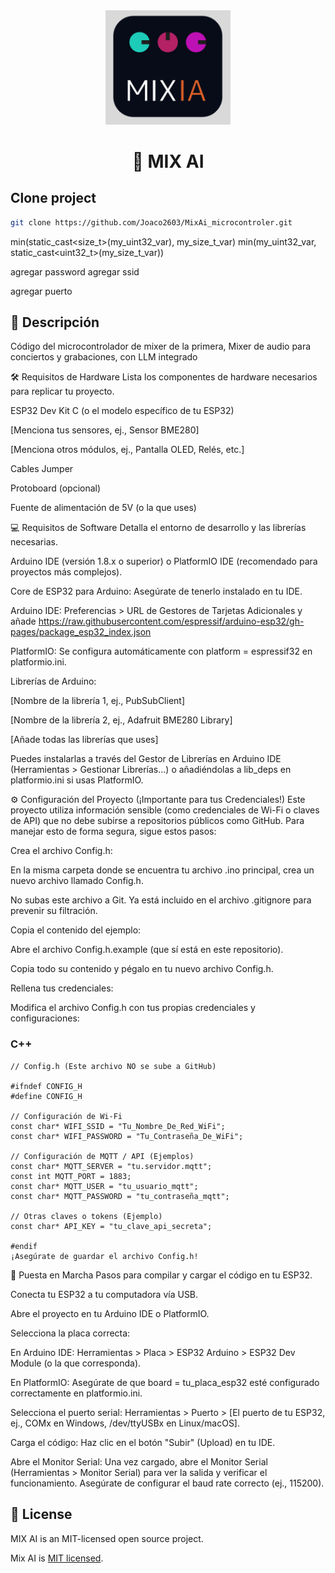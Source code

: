 <div align="center">
<img src="./assets/image.png" width="200" alt="AI Mix Logo" />
</div>
<h1 align="center">🚀 MIX AI</h1>



## Clone project

```bash
git clone https://github.com/Joaco2603/MixAi_microcontroler.git

```

min(static_cast<size_t>(my_uint32_var), my_size_t_var)
min(my_uint32_var, static_cast<uint32_t>(my_size_t_var))

agregar password
agregar ssid

agregar puerto


## 📄 Descripción

Código del microcontrolador de mixer de la primera, Mixer de audio para conciertos y grabaciones, con LLM integrado


🛠️ Requisitos de Hardware
Lista los componentes de hardware necesarios para replicar tu proyecto.

ESP32 Dev Kit C (o el modelo específico de tu ESP32)

[Menciona tus sensores, ej., Sensor BME280]

[Menciona otros módulos, ej., Pantalla OLED, Relés, etc.]

Cables Jumper

Protoboard (opcional)

Fuente de alimentación de 5V (o la que uses)

💻 Requisitos de Software
Detalla el entorno de desarrollo y las librerías necesarias.

Arduino IDE (versión 1.8.x o superior) o PlatformIO IDE (recomendado para proyectos más complejos).

Core de ESP32 para Arduino: Asegúrate de tenerlo instalado en tu IDE.

Arduino IDE: Preferencias > URL de Gestores de Tarjetas Adicionales y añade https://raw.githubusercontent.com/espressif/arduino-esp32/gh-pages/package_esp32_index.json

PlatformIO: Se configura automáticamente con platform = espressif32 en platformio.ini.

Librerías de Arduino:

[Nombre de la librería 1, ej., PubSubClient]

[Nombre de la librería 2, ej., Adafruit BME280 Library]

[Añade todas las librerías que uses]

Puedes instalarlas a través del Gestor de Librerías en Arduino IDE (Herramientas > Gestionar Librerías...) o añadiéndolas a lib_deps en platformio.ini si usas PlatformIO.

⚙️ Configuración del Proyecto (¡Importante para tus Credenciales!)
Este proyecto utiliza información sensible (como credenciales de Wi-Fi o claves de API) que no debe subirse a repositorios públicos como GitHub. Para manejar esto de forma segura, sigue estos pasos:

Crea el archivo Config.h:

En la misma carpeta donde se encuentra tu archivo .ino principal, crea un nuevo archivo llamado Config.h.

No subas este archivo a Git. Ya está incluido en el archivo .gitignore para prevenir su filtración.

Copia el contenido del ejemplo:

Abre el archivo Config.h.example (que sí está en este repositorio).

Copia todo su contenido y pégalo en tu nuevo archivo Config.h.

Rellena tus credenciales:

Modifica el archivo Config.h con tus propias credenciales y configuraciones:

### C++
```
// Config.h (Este archivo NO se sube a GitHub)

#ifndef CONFIG_H
#define CONFIG_H

// Configuración de Wi-Fi
const char* WIFI_SSID = "Tu_Nombre_De_Red_WiFi";
const char* WIFI_PASSWORD = "Tu_Contraseña_De_WiFi";

// Configuración de MQTT / API (Ejemplos)
const char* MQTT_SERVER = "tu.servidor.mqtt";
const int MQTT_PORT = 1883;
const char* MQTT_USER = "tu_usuario_mqtt";
const char* MQTT_PASSWORD = "tu_contraseña_mqtt";

// Otras claves o tokens (Ejemplo)
const char* API_KEY = "tu_clave_api_secreta";

#endif
¡Asegúrate de guardar el archivo Config.h!
```

🚀 Puesta en Marcha
Pasos para compilar y cargar el código en tu ESP32.

Conecta tu ESP32 a tu computadora vía USB.

Abre el proyecto en tu Arduino IDE o PlatformIO.

Selecciona la placa correcta:

En Arduino IDE: Herramientas > Placa > ESP32 Arduino > ESP32 Dev Module (o la que corresponda).

En PlatformIO: Asegúrate de que board = tu_placa_esp32 esté configurado correctamente en platformio.ini.

Selecciona el puerto serial: Herramientas > Puerto > [El puerto de tu ESP32, ej., COMx en Windows, /dev/ttyUSBx en Linux/macOS].

Carga el código: Haz clic en el botón "Subir" (Upload) en tu IDE.

Abre el Monitor Serial: Una vez cargado, abre el Monitor Serial (Herramientas > Monitor Serial) para ver la salida y verificar el funcionamiento. Asegúrate de configurar el baud rate correcto (ej., 115200).

## 📜 License

MIX AI is an MIT-licensed open source project.


Mix AI is [MIT licensed](LICENSE).


